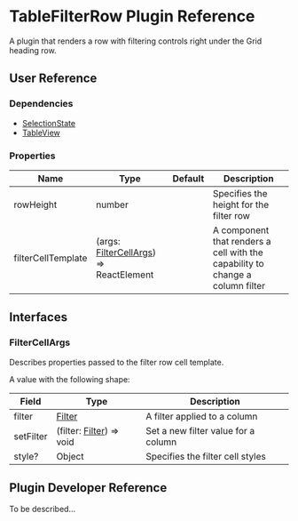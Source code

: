 # TableFilterRow Plugin Reference

A plugin that renders a row with filtering controls right under the Grid heading row.

## User Reference

### Dependencies

- [SelectionState](selection-state.md)
- [TableView](table-view.md)

### Properties

Name | Type | Default | Description
-----|------|---------|------------
rowHeight | number | | Specifies the height for the filter row
filterCellTemplate | (args: [FilterCellArgs](#filter-cell-args)) => ReactElement | | A component that renders a cell with the capability to change a column filter

## Interfaces

### <a name="filter-cell-args"></a>FilterCellArgs

Describes properties passed to the filter row cell template.

A value with the following shape:

Field | Type | Description
------|------|------------
filter | [Filter](filtering-state.md#filter) | A filter applied to a column
setFilter | (filter: [Filter](filtering-state.md#filter)) => void | Set a new filter value for a column
style? | Object | Specifies the filter cell styles

## Plugin Developer Reference

To be described...
